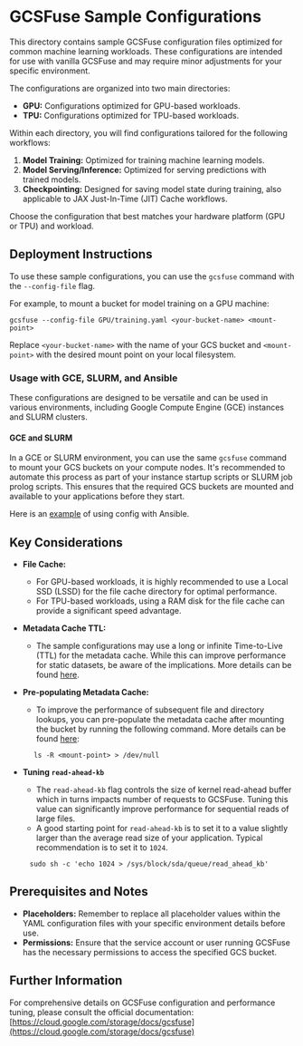 # **GCSFuse Sample Configurations**

This directory contains sample GCSFuse configuration files optimized for common machine learning workloads. These configurations are intended for use with vanilla GCSFuse and may require minor adjustments for your specific environment.

The configurations are organized into two main directories:

* **GPU:** Configurations optimized for GPU-based workloads.  
* **TPU:** Configurations optimized for TPU-based workloads.

Within each directory, you will find configurations tailored for the following workflows:

1. **Model Training:** Optimized for training machine learning models.  
2. **Model Serving/Inference:** Optimized for serving predictions with trained models.  
3. **Checkpointing:** Designed for saving model state during training, also applicable to JAX Just-In-Time (JIT) Cache workflows.

Choose the configuration that best matches your hardware platform (GPU or TPU) and workload.

## **Deployment Instructions**

To use these sample configurations, you can use the `gcsfuse` command with the `--config-file` flag.

For example, to mount a bucket for model training on a GPU machine:

```
gcsfuse --config-file GPU/training.yaml <your-bucket-name> <mount-point>
```

Replace `<your-bucket-name>` with the name of your GCS bucket and `<mount-point>` with the desired mount point on your local filesystem.

### **Usage with GCE, SLURM, and Ansible**

These configurations are designed to be versatile and can be used in various environments, including Google Compute Engine (GCE) instances and SLURM clusters.

#### **GCE and SLURM**

In a GCE or SLURM environment, you can use the same `gcsfuse` command to mount your GCS buckets on your compute nodes. It's recommended to automate this process as part of your instance startup scripts or SLURM job prolog scripts. This ensures that the required GCS buckets are mounted and available to your applications before they start.

Here is an [example](https://github.com/GoogleCloudPlatform/cluster-toolkit/blob/51c51f2c83383a8f241cd0ef8a8998413393bff5/examples/hypercompute_clusters/a3u-slurm-ubuntu-gcs/a3u-slurm-ubuntu-gcs.yaml#L193) of using config with Ansible.

## **Key Considerations**

* **File Cache:**

  * For GPU-based workloads, it is highly recommended to use a Local SSD (LSSD) for the file cache directory for optimal performance.  
  * For TPU-based workloads, using a RAM disk for the file cache can provide a significant speed advantage.  
* **Metadata Cache TTL:**

  * The sample configurations may use a long or infinite Time-to-Live (TTL) for the metadata cache. While this can improve performance for static datasets, be aware of the implications. More details can be found [here](https://cloud.google.com/storage/docs/cloud-storage-fuse/performance#increase-metadata-cache-values).
* **Pre-populating Metadata Cache:**

  * To improve the performance of subsequent file and directory lookups, you can pre-populate the metadata cache after mounting the bucket by running the following command. More details can be found [here](https://cloud.google.com/storage/docs/cloud-storage-fuse/performance#pre-populate-the-metadata-cache):

```
      ls -R <mount-point> > /dev/null
```
* **Tuning `read-ahead-kb`** 

  * The `read-ahead-kb` flag controls the size of kernel read-ahead buffer which in turns impacts number of requests to GCSFuse. Tuning this value can significantly improve performance for sequential reads of large files.
  * A good starting point for `read-ahead-kb` is to set it to a value slightly larger than the average read size of your application. Typical recommendation is to set it to `1024`.  
```
     sudo sh -c 'echo 1024 > /sys/block/sda/queue/read_ahead_kb'
```


## **Prerequisites and Notes**

* **Placeholders:** Remember to replace all placeholder values within the YAML configuration files with your specific environment details before use.  
* **Permissions:** Ensure that the service account or user running GCSFuse has the necessary permissions to access the specified GCS bucket.

## **Further Information**

For comprehensive details on GCSFuse configuration and performance tuning, please consult the official documentation: [https://cloud.google.com/storage/docs/gcsfuse](https://cloud.google.com/storage/docs/gcsfuse)
